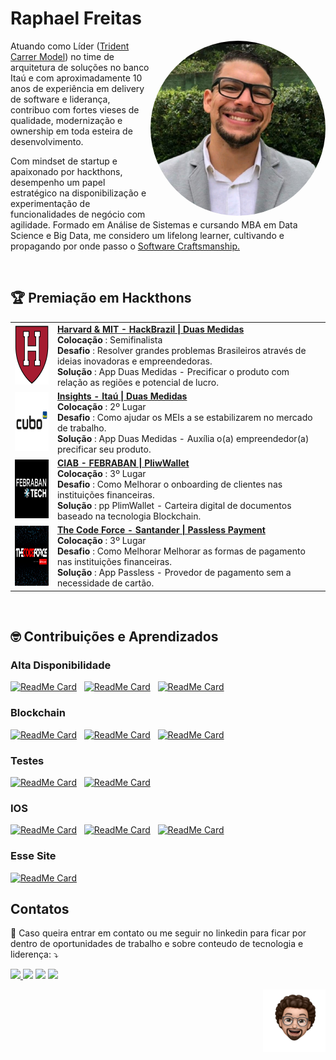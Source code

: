 
<h1>Raphael Freitas</h1>

<img src="./assets/images/rapha-logo.jpeg" min-width="280px" max-width="280px" width="280px" align="right" style="border-radius: 50%" alt="">

<p align="left"> 
  Atuando como Líder (<a href="https://www.thekua.com/atwork/2019/02/the-trident-model-of-career-development/">Trident Carrer Model</a>) no time de arquitetura de soluções no banco Itaú e com aproximadamente 10 anos de experiência em delivery de software e liderança, contribuo com fortes vieses de qualidade, modernização e ownership em toda esteira de desenvolvimento. 
</p>

<p align="left">
  Com mindset de startup e apaixonado por hackthons, desempenho um papel estratégico na disponibilização e experimentação de funcionalidades de negócio com agilidade.
  Formado em Análise de Sistemas e cursando MBA em Data Science e Big Data, me considero um lifelong learner, cultivando e propagando por onde passo o <a href="https://bytesdontbite.com/2010/10/18/o-que-e-software-craftsmanship/">Software Craftsmanship.</a>
</p>

<br>

<h2>🏆 Premiação em Hackthons</h2>

<table>
  
  <tr>
    <td>
      <img align="justify" height="95px" width="94px" alt="Harvard Logo" src="./assets/images/harvard-logo.png"/>
    </td>
    <td>
      <a href="https://www.hackbrazil.com/"> <b> Harvard & MIT - HackBrazil | Duas Medidas </b> </a> <br /> 
      <b> Colocação </b>: Semifinalista <br />
      <b>Desafio </b>: Resolver grandes problemas Brasileiros através de ideias inovadoras e empreendedoras. <br /> 
      <b>Solução </b>: App Duas Medidas - Precificar o produto com relação as regiões e potencial de lucro. 
    </td>
  </tr>
  
  <tr>
    <td>
      <img align="justify" height="94px" width="94px" alt="Cubo Itau Logo" src="./assets/images/cubo-logo.png"/>
    </td>
    <td>
      <a href="https://revistapegn.globo.com/Startups/noticia/2018/08/3-startups-com-solucoes-inovadoras-para-os-meis.html"> <b> Insights - Itaú | Duas Medidas </b> </a> <br /> 
      <b> Colocação </b>: 2º Lugar<br />
      <b>Desafio </b>: Como ajudar os MEIs a se estabilizarem no mercado de trabalho. <br /> 
      <b>Solução </b>: App Duas Medidas - Auxília o(a) empreendedor(a) precificar seu produto.
    </td>
  </tr>

  <tr>
    <td>
      <img align="justify" height="94px" width="94px" alt="Febraban Logo" src="./assets/images/febraban-logo.jpeg"/>
    </td>
    <td>
      <a href="https://www.febrabantech.com/evento/febrabantech2022"> <b> CIAB - FEBRABAN | PliwWallet </b> </a> <br /> 
      <b> Colocação </b>: 3º Lugar <br />
      <b>Desafio </b>: Como Melhorar o onboarding de clientes nas instituições financeiras. <br /> 
      <b>Solução </b>: pp PlimWallet - Carteira digital de documentos baseado na tecnologia Blockchain.
    </td>
  </tr>

  <tr>
    <td>
      <img align="justify" height="96px" width="94px" alt="Code Force Santander Logo" src="./assets/images/code-force-logo.png"/>
    </td>
    <td>
      <a href="https://www.conexaofintech.com.br/fintech/banco-santander-code-force/"> <b> The Code Force - Santander | Passless Payment </b></a><br /> 
      <b>Colocação </b>: 3º Lugar <br />
      <b>Desafio </b>: Como Melhorar Melhorar as formas de pagamento nas instituições financeiras. <br /> 
      <b>Solução </b>: App Passless - Provedor de pagamento sem a necessidade de cartão. 
    </td>
  </tr>

</table>

<br>

<h2>🤓 Contribuições e Aprendizados</h2>

<h3>Alta Disponibilidade</h3>

[![ReadMe Card](https://github-readme-stats.vercel.app/api/pin/?username=jraphadev&repo=canary-deployment)](https://github.com/jraphadev/canary-deployment) &nbsp; 
[![ReadMe Card](https://github-readme-stats.vercel.app/api/pin/?username=jraphadev&repo=blue-green-deployment)](https://github.com/jraphadev/blue-green-deployment) &nbsp; 
[![ReadMe Card](https://github-readme-stats.vercel.app/api/pin/?username=jraphadev&repo=resilience-pattern)](https://github.com/jraphadev/resilience-pattern) &nbsp; 

<h3>Blockchain</h3>

[![ReadMe Card](https://github-readme-stats.vercel.app/api/pin/?username=jraphadev&repo=itau-openhouse-token)](https://github.com/jraphadev/itau-openhouse-token) &nbsp; 
[![ReadMe Card](https://github-readme-stats.vercel.app/api/pin/?username=jraphadev&repo=voting-blockchain-testrcp)](https://github.com/jraphadev/voting-blockchain-testrcp) &nbsp; 
[![ReadMe Card](https://github-readme-stats.vercel.app/api/pin/?username=jraphadev&repo=openhouse-nft)](https://github.com/jraphadev/openhouse-nft) &nbsp; 

<h3>Testes</h3>

[![ReadMe Card](https://github-readme-stats.vercel.app/api/pin/?username=jraphadev&repo=spock-groovy-java)](https://github.com/jraphadev/spock-groovy-java) &nbsp; 
[![ReadMe Card](https://github-readme-stats.vercel.app/api/pin/?username=jraphadev&repo=acceptance-test)](https://github.com/jraphadev/acceptance-test) &nbsp; 

<h3>IOS</h3>

[![ReadMe Card](https://github-readme-stats.vercel.app/api/pin/?username=jraphadev&repo=sorteio-frases-diarias)](https://github.com/jraphadev/sorteio-frases-diarias) &nbsp; 
[![ReadMe Card](https://github-readme-stats.vercel.app/api/pin/?username=jraphadev&repo=calculo-idade-cachorro)](https://github.com/jraphadev/calculo-idade-cachorro) &nbsp; 
[![ReadMe Card](https://github-readme-stats.vercel.app/api/pin/?username=jraphadev&repo=eggplant-brownie-ios)](https://github.com/jraphadev/eggplant-brownie-ios) &nbsp; 

<h3>Esse Site</h3>

[![ReadMe Card](https://github-readme-stats.vercel.app/api/pin/?username=jraphadev&repo=jRaphaDev.github.io)](https://github.com/jraphadev/jRaphaDev.github.io) &nbsp; 


<!--
<h2>👔 Experiência de Trabalho</h2>

[<img align="left" height="94px" width="94px" max-width="94px" max-height="94px" alt="Safra" src="./assets/images/safra-logo.jpeg"/>](https://www.safra.com.br/) 
&nbsp; **Especialista II** \
&nbsp; [**Banco Safra**](https://www.safra.com.br/) • _Full-time_ \
&nbsp; **Linguagens & Tecnologias**: `C#, .NET Core 3.1, Polly, NUnit, Moq, Cucumber, JMeter, Git (Git Flow), Jeckins, Sonar, Fortfy, MongoDB, Oracle, Kafka, OpenShift (PAAS). ` \
&nbsp; **Projetos em destaque**: [Open Banking - Fase I](https://openbanking-brasil.github.io/areadesenvolvedor/#fase-1-apis-do-open-banking-brasil) e [Fase II](https://openbanking-brasil.github.io/areadesenvolvedor/#fase-2-apis-do-open-banking-brasil)

[<img align="left" height="94px" width="94px" max-width="94px" max-height="94px" alt="Santander" src="./assets/images/santander-logo.jpeg"/>](https://www.santander.com.br/)
&nbsp; **Especialista I** \
&nbsp; [**Banco Santander**](https://www.santander.com.br/) • _Full-time_  \
&nbsp; **Linguagens & Tecnologias**: `Java 11, Spring Boot, UniRest, Resilience4J, JUnit, Mockito, Cucumber, Fluent Assertation, Maven, TypeScript, JMeter, Git (Trunk Based Development e Git Flow), Jeckins, MongoDB, SQLServer, Kafka, OpenShift `\
&nbsp; **Projetos em destaque**: [PIX (SX) – Canais PJ](https://www.santander.com.br/banco/sx) e [Pagamento em Lote](https://www.santander.com.br/servicos-financeiros/solucoes-de-pagamento/pagamento-a-fornecedores)

[<img align="left" height="94px" width="94px" max-width="94px" max-height="94px" alt="Santander" src="./assets/images/itau-logo.jpeg"/>](https://www.itau.com.br/)
&nbsp; **Arquiteto de Soluções** \
&nbsp; [**Banco Itaú**](https://www.itau.com.br/) • _Full-time_  \
&nbsp; **Linguagens & Tecnologias**: `Java 8, Spring Boot, C#, .NET Core 3.1, Piloto API Moedas PAAS`\
&nbsp; **Projetos em destaque**: [Riscos e Capital](#) e [Prevenção a Fraudes e Lavagem de Dinheiro](#)

[<img align="left" height="94px" width="94px" max-width="94px" max-height="94px" alt="Santander" src="./assets/images/netshoes-logo.jpeg"/>](https://www.netshoes.com.br/)
&nbsp; **Desenvolvedor Full Stack Sênior | Tech Lead** \
&nbsp; [**Netshoes**](https://www.netshoes.com.br/) • _Full-time_  \
&nbsp; **Linguagens & Tecnologias**: `Java 8, Spring Boot, Spock, JUnit, Mockito, Maven, TypeScript, JMeter, Git (Trunk Based Development), Jeckins, MongoDB, Cassandra, Kafka `\
&nbsp; **Projetos em destaque**: [Home da Copa 2018 - Teste A/B](#) e [Continuar Comprando - Teste A/B](#)

[<img align="left" height="94px" width="94px" max-width="94px" max-height="94px" alt="Santander" src="./assets/images/acc-logo.jpeg"/>](https://www.accenture.com/)
&nbsp; **Especialista | Tech Lead** \
&nbsp; [**Accenture - Santander**](https://www.accenture.com/) • _Full-time_  \
&nbsp; **Linguagens & Tecnologias**: `Java 8, Spring Boot, UniRest, Resilience4J, JUnit, Mockito, Cucumber, AssertJ Fluent Assertation, Gson, Java Money, Maven e JMeter (Stress Testing), Javascript, Typescript e PL/SQL,  NodeJS, Angular, Nest.JS, JestJS, Seleniume, Jasmine, D3, RxJS, NGRX, Git (Git Flow), Jeckins, Sonar, Fortfy, Oracle, SQLServer, OpenShift (PAAS)`\
&nbsp; **Projetos em destaque**: [Novo Portal de Negócios Internacionais](https://www.santander.com.br/comercio-exterior-e-cambio/portal-de-negocios-internacionais) e [Reestruturação da Arquitetura da Tesouraria](#)


[<img align="left" height="94px" width="94px" max-width="94px" max-height="94px" alt="Santander" src="./assets/images/peterson-control-logo.png"/>](https://www.petersoncontrolunion.com/)
&nbsp; **Desenvolvedor Full Stack** \
&nbsp; [**Peterson | Control Union**](https://www.petersoncontrolunion.com/) • _Desenvolvedor Full Stack_  \
&nbsp; **Linguagens & Tecnologias**: `AspNet 3.0, Visual Basic, Java 8, AngularJS, Angular, Grunt, Gulp, Spring Boot, JPA, Hibernate, Rest Assured, JUnit, Mockito, Cucumber, Maven e JMeter (Stress Testing), Mercurial e Git (Git Flow), SQLServer, H2Console. `\
&nbsp; **Projetos em destaque**: [Ports Division](https://commoditylogistics.onepeterson.com/en) e [Certifications](https://certifications.controlunion.com/en)

<br>

<h2> Github Profile Trophy </h2>
<img alt="Github Profile Trophy" src="https://github-profile-trophy.vercel.app/?username=jRaphaDev&theme=nord&no-frame=true&margin-w=10&column=7" />

<br>
-->
<h2>Contatos </h2>
<p align="left">

💌 Caso queira entrar em contato ou me seguir no linkedin para ficar por dentro de oportunidades de trabalho e sobre conteudo de tecnologia e liderença: ⤵️

</p>

<p align="left">

  <a href="https://github.com/jRaphaDev" alt="Github">
  <img src="https://badgen.net/badge/icon/@JRaphaDev?icon=github&label" /> </a>

  <a href="https://twitter.com/jraphadeveloper" alt="Twitter">
  <img src="https://img.shields.io/badge/-Twitter-1ca0f1?style=flat-square&labelColor=1ca0f1&logo=twitter&logoColor=white&link=https://twitter.com/jraphadeveloper" /></a>

  <a href="https://www.linkedin.com/in/raphael-freitas-santos/" alt="Linkedin">
  <img src="https://img.shields.io/badge/-Linkedin-0e76a8?style=flat-square&logo=Linkedin&logoColor=white&link=https://www.linkedin.com/in/raphael-freitas-santos/" /></a>

  <a href="https://mail.google.com/mail/?view=cm&fs=1&tf=1&to=raphael.freitas.pessoal@gmail.com" alt="Gmail">
  <img src="https://img.shields.io/badge/-Gmail-FF0000?style=flat-square&labelColor=FF0000&logo=gmail&logoColor=white&link=https://mail.google.com/mail/?view=cm&fs=1&tf=1&to=raphael.freitas.pessoal@gmail.com" /></a>


</p>  

<p align="right">

  <img src="./assets/images/rapha-emoji.png" align="right" min-width="100px" max-width="100px" width="100px" alt="Emoji Raphael">

</p>
